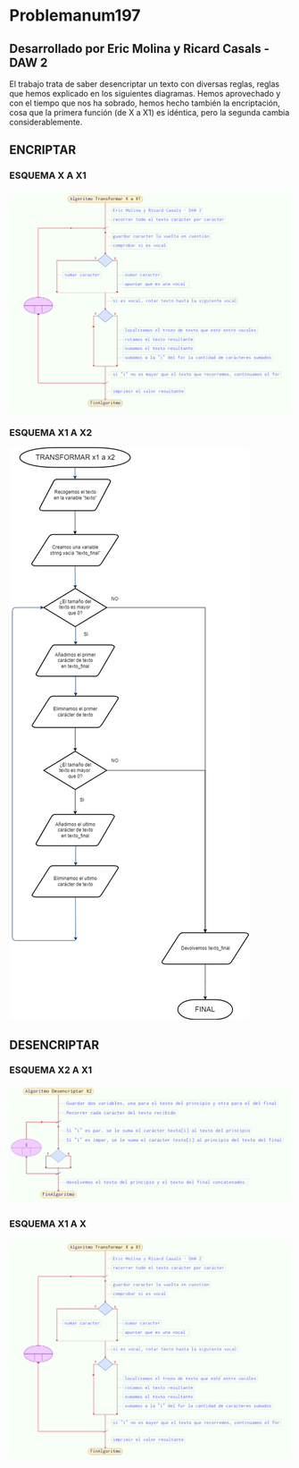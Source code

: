 # Problemanum197
## Desarrollado por Eric Molina y Ricard Casals - DAW 2
El trabajo trata de saber desencriptar un texto con diversas reglas, reglas que hemos explicado en los siguientes diagramas. Hemos aprovechado y con el tiempo que nos ha sobrado, hemos hecho también la encriptación, cosa que la primera función (de X a X1) es idéntica, pero la segunda cambia considerablemente.
## ENCRIPTAR
### ESQUEMA X A X1
![ESQUEMA X A X1](Transformar_X_a_X1.png)
### ESQUEMA X1 A X2
![ESQUEMA X1 A X2](Transformar_X1_a_X2.png)


## DESENCRIPTAR
### ESQUEMA X2 A X1
![ESQUEMA X2 A X1](Transformar_X2_a_X1.png)
### ESQUEMA X1 A X
![ESQUEMA X1 A X](Transformar_X_a_X1.png)

